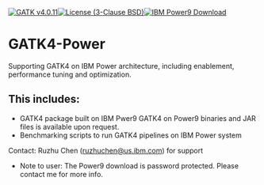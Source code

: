 [![GATK v4.0.11](https://img.shields.io/badge/gatk%20source-4.0.11-green.svg)](https://github.com/broadinstitute/gatk/archive/4.0.11.0.tar.gz)[![License (3-Clause BSD)](https://img.shields.io/badge/license-BSD%203--Clause-blue.svg)](https://opensource.org/licenses/BSD-3-Clause)[![IBM Power9 Download](https://img.shields.io/badge/power9-download-blue.svg)](https://ibm.box.com/v/gatk4-power)
# GATK4-Power 
Supporting GATK4 on IBM Power architecture, including enablement, performance tuning and optimization.

## This includes:
* GATK4 package built on IBM Pwer9 
  GATK4 on Power9 binaries and JAR files is available upon request.
* Benchmarking scripts to run GATK4 pipelines on IBM Power system

Contact: Ruzhu Chen (ruzhuchen@us.ibm.com) for support

* Note to user: The Power9 download is password protected. Please contact me for more info.
